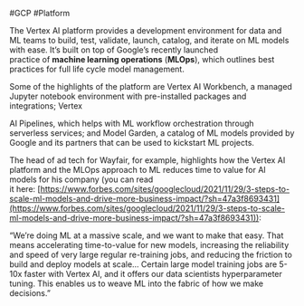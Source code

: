 #GCP #Platform 

The Vertex AI platform provides a development environment for data and ML teams to build, test, validate, launch, catalog, and iterate on ML models with ease. It’s built on top of Google’s recently launched practice of **machine learning operations** (**MLOps**), which outlines best practices for full life cycle model management. 

Some of the highlights of the platform are Vertex AI Workbench, a managed Jupyter notebook environment with pre-installed packages and integrations; Vertex 

AI Pipelines, which helps with ML workflow orchestration through serverless services; and Model Garden, a catalog of ML models provided by Google and its partners that can be used to kickstart ML projects. 

The head of ad tech for Wayfair, for example, highlights how the Vertex AI platform and the MLOps approach to ML reduces time to value for AI models for his company (you can read it here: [https://www.forbes.com/sites/googlecloud/2021/11/29/3-steps-to-scale-ml-models-and-drive-more-business-impact/?sh=47a3f8693431](https://www.forbes.com/sites/googlecloud/2021/11/29/3-steps-to-scale-ml-models-and-drive-more-business-impact/?sh=47a3f8693431)):

“We’re doing ML at a massive scale, and we want to make that easy. That means accelerating time-to-value for new models, increasing the reliability and speed of very large regular re-training jobs, and reducing the friction to build and deploy models at scale… Certain large model training jobs are 5-10x faster with Vertex AI, and it offers our data scientists hyperparameter tuning. This enables us to weave ML into the fabric of how we make decisions.”